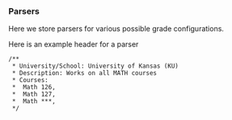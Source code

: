 ### Parsers
Here we store parsers for various possible grade configurations.

Here is an example header for a parser
```
/**
 * University/School: University of Kansas (KU)
 * Description: Works on all MATH courses
 * Courses:
 *  Math 126,
 *  Math 127,
 *  Math ***,
 */
```